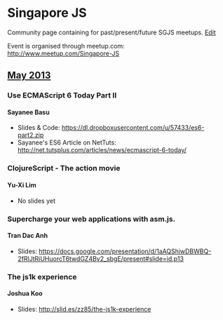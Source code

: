 # Singapore JS

Community page containing for past/present/future SGJS meetups. [Edit](https://github.com/Singapore-JS/meetups/edit/master/Readme.md)

Event is organised through meetup.com: http://www.meetup.com/Singapore-JS

## [May 2013](http://www.meetup.com/Singapore-JS/events/116409232/)

### Use ECMAScript 6 Today Part II
#### Sayanee Basu
* Slides & Code: https://dl.dropboxusercontent.com/u/57433/es6-part2.zip
* Sayanee's ES6 Article on NetTuts: http://net.tutsplus.com/articles/news/ecmascript-6-today/

### ClojureScript - The action movie
#### Yu-Xi Lim
* No slides yet

### Supercharge your web applications with asm.js.
#### Tran Dac Anh 
* Slides: https://docs.google.com/presentation/d/1aAQShiwDBWBQ-2fRlJtRiUHuorcT6twdGZ4Bv2_sbgE/present#slide=id.p13

### The js1k experience
#### Joshua Koo
* Slides: http://slid.es/zz85/the-js1k-experience
